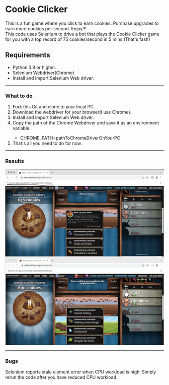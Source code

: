 <h1>Cookie Clicker</h1>
This is a fun game where you click to earn cookies. Purchase upgrades to earn more cookies per second. Enjoy!!!<br>
This code uses Selenium to drive a bot that plays the Cookie Clicker game for you with a top record of 75 cookies/second in 5 mins.(That's fast!)<br>

<h2>Requirements</h2>
<ul>
  <li>Python 3.8 or higher.</li>
  <li>Selenium Webdriver(Chrome)</li>
  <li>Install and import Selenium Web driver.</li>
</ul>
<hr>
<h3>What to do</h3>
<ol>
  <li>Fork this Git and clone to your local PC.</li>
  <li>Download the webdriver for your browser(I use Chrome).</li>
  <li>Install and import Selenium Web driver.</li>
  <li>Copy the path of the Chrome Webdriver and save it as an environment variable.</li>
  <ul>
    <li>CHROME_PATH=pathToChromeDriverOnYourPC</li>
  </ul>
  <li>That's all you need to do for now.</li>
</ol>
<hr>
<h3>Results</h3>
<img src="https://raw.githubusercontent.com/obiora789/obiora789/obiora789-patch-1/Cookie_clicker%20early.jpg" alt="earlyCookieClicker.jpg">
<img src="https://raw.githubusercontent.com/obiora789/obiora789/obiora789-patch-1/Cookie_clicker_2.jpg" alt="cookieClicker.jpg">
<hr>
<h3>Bugs</h3>
<p>Selenium reports stale element error when CPU workload is high. Simply rerun the code after you have reduced CPU workload.</p>
